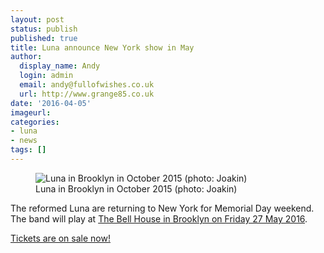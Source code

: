 ```yaml
---
layout: post
status: publish
published: true
title: Luna announce New York show in May
author:
  display_name: Andy
  login: admin
  email: andy@fullofwishes.co.uk
  url: http://www.grange85.co.uk
date: '2016-04-05'
imageurl:
categories:
- luna
- news
tags: []
---
```

<figure class="caption aligncenter"><img src="https://media.fullofwishes.co.uk/02-luna/show_assets/2015-10-09/2015-10-09-luna-joakim-008.jpg" alt="Luna in Brooklyn in October 2015 (photo: Joakin)" /><figcaption class="caption-text">Luna in Brooklyn in October 2015 (photo: Joakin)</figcaption></figure>
<p class="lead">The reformed Luna are returning to New York for Memorial Day weekend. The band will play at <a href="/database/luna/shows/2016/2016-05-27-luna-the-bell-house-brooklyn-new-york-ny-usa/">The Bell House in Brooklyn on Friday 27 May 2016</a>.</p>
<p class="lead"><a href="https://www.ticketfly.com/purchase/event/1153103" class="_blank">Tickets are on sale now!</a>
